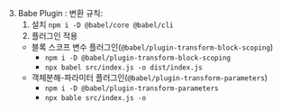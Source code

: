 3. Babe Plugin : 변환 규칙:
   1. 설치
      `npm i -D @babel/core @babel/cli`
   2. 플러그인 적용
    - 블록 스코프 변수 플러그인(`@babel/plugin-transform-block-scoping`)
        - `npm i -D @babel/plugin-transform-block-scoping`
        - `npx babel src/index.js -o dist/index.js`
    - 객체분해-파라미터 플러그인(`@babel/plugin-transform-parameters`)
        - `npm i -D @babel/plugin-transform-parameters`
        - `npx bable src/index.js -o `

